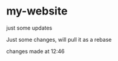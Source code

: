 # my-website

just some updates

Just some changes, will pull it as a rebase

changes made at 12:46
